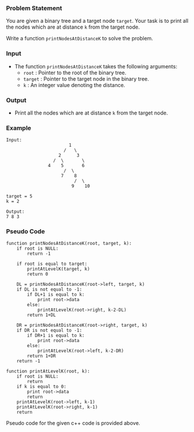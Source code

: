 ### Problem Statement
You are given a binary tree and a target node `target`. Your task is to print all the nodes which are at distance `k` from the target node. 

Write a function `printNodesAtDistanceK` to solve the problem. 

### Input
- The function `printNodesAtDistanceK` takes the following arguments:
   - `root` : Pointer to the root of the binary tree.
   - `target` : Pointer to the target node in the binary tree.
   - `k` : An integer value denoting the distance.

### Output
- Print all the nodes which are at distance `k` from the target node.

### Example
``` 
Input:
                        1
                      /   \
                    2      3
                  /  \       \
                4    5       6
                      /  \
                     7    8
                          /  \
                         9    10
                        
target = 5
k = 2

Output:
7 8 3
```

### Pseudo Code
```
function printNodesAtDistanceK(root, target, k):
    if root is NULL:
        return -1
    
    if root is equal to target:
        printAtLevelK(target, k)
        return 0

    DL = printNodesAtDistanceK(root->left, target, k)
    if DL is not equal to -1:
        if DL+1 is equal to k:
            print root->data
        else:
            printAtLevelK(root->right, k-2-DL)
        return 1+DL
    
    DR = printNodesAtDistanceK(root->right, target, k)
    if DR is not equal to -1:
        if DR+1 is equal to k:
            print root->data
        else:
            printAtLevelK(root->left, k-2-DR)
        return 1+DR
    return -1

function printAtLevelK(root, k):
    if root is NULL:
        return
    if k is equal to 0:
        print root->data
        return
    printAtLevelK(root->left, k-1)
    printAtLevelK(root->right, k-1)
    return
```

Pseudo code for the given c++ code is provided above.